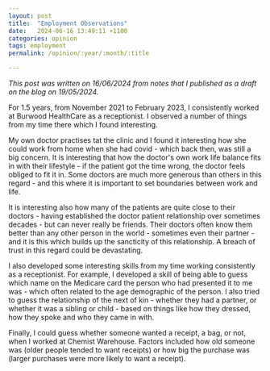 ```yaml
---
layout: post
title:  "Employment Observations"
date:   2024-06-16 13:49:11 +1100
categories: opinion 
tags: employment
permalink: /opinion/:year/:month/:title

---
```


_This post was written on 16/06/2024 from notes that I published as a draft on the blog on 19/05/2024._

For 1.5 years, from November 2021 to February 2023, I consistently worked at Burwood HealthCare as a receptionist. I observed a number of things from my time there which I found interesting.

My own doctor practises tat the clinic and I found it interesting how she could work from home when she had covid - which back then, was still a big concern. It is interesting that how the doctor's own work life balance fits in with their lifestyle - if the patient got the time wrong, the doctor feels obliged to fit it in. Some doctors are much more generous than others in this regard - and this where it is important to set boundaries between work and life.

It is interesting also how many of the patients are quite close to their doctors - having established the doctor patient relationship over sometimes decades - but can never really be friends. Their doctors often know them better than any other person in the world - sometimes even their partner - and it is this which builds up the sancticity of this relationship. A breach of trust in this regard could be devastating.

I also developed some interesting skills from my time working consistently as a receptionist. For example, I developed a skill of being able to guess which name on the Medicare card the person who had presented it to me was - which often related to the age demographic of the person. I also tried to guess the relationship of the next of kin - whether they had a partner, or whether it was a sibling or child - based on things like how they dressed, how they spoke and who they came in with.

Finally, I could guess whether someone wanted a receipt, a bag, or not, when I worked at Chemist Warehouse. Factors included how old someone was (older people tended to want receipts) or how big the purchase was (larger purchases were more likely to want a receipt).